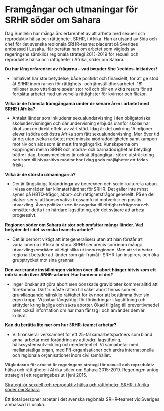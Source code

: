 # Framgångar och utmaningar för SRHR söder om Sahara

Dag Sundelin har många års erfarenhet av att arbeta med sexuell och reproduktiv hälsa och rättigheter, SRHR, i Afrika. Han är utsänd av Sida och chef för det svenska regionala SRHR-teamet placerat på Sveriges ambassad i Lusaka. Här berättar han om arbetet som vägleds av regeringens särskilda regionala strategi 2015-2019 för sexuell och reproduktiv hälsa och rättigheter i Afrika, söder om Sahara.

**Du har lång erfarenhet av frågorna – vad betyder She Decides-initiativet?**

- Initiativet har stor betydelse, både politiskt och finansiellt, för att ge stöd åt SRHR inom ramen för rättighets- och jämställdhetsarbetet. 181 miljoner euro ytterligare spelar stor roll och blir en viktig resurs för att fortsätta arbetet med universella rättigheter för kvinnor och flickor.

**Vilka är de främsta framgångarna under de senare åren i arbetet med SRHR i Afrika?**

- Antalet länder som inkluderar sexualundervisning i den obligatoriska skolundervisningen och där undervisning erbjuds utanför skolan har ökat som en direkt effekt av vårt stöd. Idag är det omkring 15 miljoner elever i södra och östra Afrika som fått sexualundervisning. Men över tid är det utan tvekan arbetet med minska mödradödligheten samt kampen mot hiv och aids som är mest framgångsrikt. Kunskaperna om kopplingen mellan SRHR och mödra- och barnadödlighet är betydligt bättre i dag, bromsmediciner är också tillgängliga i större utsträckning och barn till hivpositiva mödrar har i dag goda möjligheter att födas friska.

**Vilka är de största utmaningarna?**

- Det är långsiktiga förändringar av beteenden och socio-kulturella tabun. I vissa områden har klimatet hårdnat för SRHR. Det gäller inte minst synen på HBTQ-frågor, abort- och rättighetsfrågor generellt. På en del platser ser vi att konservativa trossamfund motverkar en positiv utveckling. Även politiker som är negativa till rättighetsfrågorna och omsätter detta i en hårdare lagstiftning, gör det svårare att arbeta progressivt.

**Regionen söder om Sahara är stor och omfattar många länder. Vad betyder det i det svenska teamets arbete?**

- Det är oerhört viktigt att inte generalisera utan att man förstår att variationerna i Afrika är stora. SRHR ser precis som inom många utvecklingsområden väldigt olika ut inom regionen. Men att vi arbetar regionalt betyder att länder som går framåt i SRHR kan inspirera och öka grupptrycket mot sina grannar.

**Den varierande inställningen världen över till abort hänger bitvis som ett mörkt moln över SRHR-arbetet. Hur hanterar ni det?**

- Ingen önskar att göra abort men oönskade graviditeter kommer alltid att förekomma. Därför måste rätten till säker abort finnas som en grundläggande mänsklig rättighet för kvinnor att bestämma över sin egen kropp. Vi jobbar långsiktigt för förändringar i lagstiftning och attityder kring lagliga och säkra aborter. Ökad tillgång till preventivmedel men också information om hur man får tag i och använder dem är kritiskt.

**Kan du berätta lite mer om hur SRHR-teamet arbetar?**

- Vi finansierar verksamhet för ett 25-tal samarbetspartners som bland annat arbetar med förändring av attityder, lagstiftning, hälsosystemsutveckling och medvetenhet. Vi samarbetar med mellanstatliga organ, med FN-organisationer och andra internationella och regionala organisationer inom civilsamhället.

Vägledande för arbetet är regeringens strategi för sexuell och reproduktiv hälsa och rättigheter i Afrika söder om Sahara 2015-2019. Regeringen antog strategin i ett regeringsbeslut i juni 2015.

[Strategi för sexuell och reproduktiv hälsa och rättigheter, SRHR, i Afrika söder om Sahara](/strategier-for-internationellt-bistand/2015/08/strategi-for-sexuell-och-reproduktiv-halsa/)

Ett tiotal personer arbetar i det svenska regionala SRHR-teamet vid Sveriges ambassad i Lusaka.
